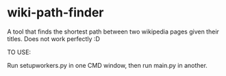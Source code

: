 # wiki-path-finder
A tool that finds the shortest path between two wikipedia pages given their titles. Does not work perfectly :D

TO USE:

Run setupworkers.py in one CMD window, then run main.py in another.
